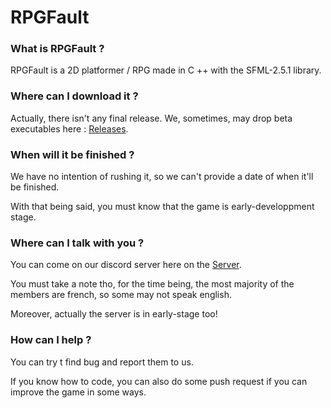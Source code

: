 # RPGFault

### What is RPGFault ?
RPGFault is a 2D platformer / RPG made in C ++ with the SFML-2.5.1 library.

### Where can I download it ?
Actually, there isn't any final release. We, sometimes, may drop beta executables here : [Releases](https://github.com/Skalefou/RPGFault/releases "Releases").

### When will it be finished ?
We have no intention of rushing it, so we can't provide a date of when it'll be finished.

With that being said, you must know that the game is early-developpment stage.

### Where can I talk with you ?
You can come on our discord server here on the [Server](https://discord.gg/gyHYNmn "Server").

You must take a note tho, for the time being, the most majority of the members are french, so some may not speak english.

Moreover, actually the server is in early-stage too!

### How can I help ?
You can try t find bug and report them to us.

If you know how to code, you can also do some push request if you can improve the game in some ways.
